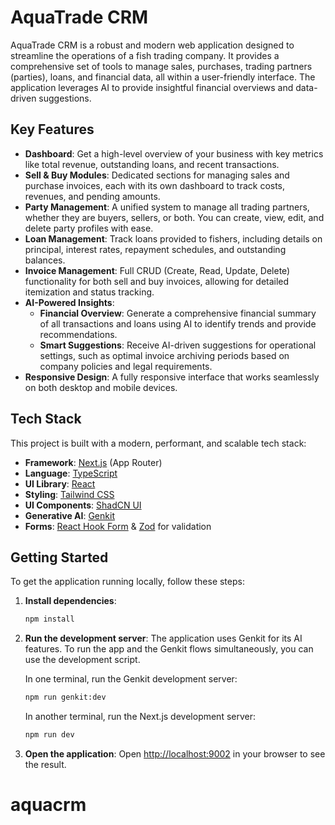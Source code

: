 # AquaTrade CRM

AquaTrade CRM is a robust and modern web application designed to streamline the operations of a fish trading company. It provides a comprehensive set of tools to manage sales, purchases, trading partners (parties), loans, and financial data, all within a user-friendly interface. The application leverages AI to provide insightful financial overviews and data-driven suggestions.

## Key Features

- **Dashboard**: Get a high-level overview of your business with key metrics like total revenue, outstanding loans, and recent transactions.
- **Sell & Buy Modules**: Dedicated sections for managing sales and purchase invoices, each with its own dashboard to track costs, revenues, and pending amounts.
- **Party Management**: A unified system to manage all trading partners, whether they are buyers, sellers, or both. You can create, view, edit, and delete party profiles with ease.
- **Loan Management**: Track loans provided to fishers, including details on principal, interest rates, repayment schedules, and outstanding balances.
- **Invoice Management**: Full CRUD (Create, Read, Update, Delete) functionality for both sell and buy invoices, allowing for detailed itemization and status tracking.
- **AI-Powered Insights**:
    - **Financial Overview**: Generate a comprehensive financial summary of all transactions and loans using AI to identify trends and provide recommendations.
    - **Smart Suggestions**: Receive AI-driven suggestions for operational settings, such as optimal invoice archiving periods based on company policies and legal requirements.
- **Responsive Design**: A fully responsive interface that works seamlessly on both desktop and mobile devices.

## Tech Stack

This project is built with a modern, performant, and scalable tech stack:

- **Framework**: [Next.js](https://nextjs.org/) (App Router)
- **Language**: [TypeScript](https://www.typescriptlang.org/)
- **UI Library**: [React](https://react.dev/)
- **Styling**: [Tailwind CSS](https://tailwindcss.com/)
- **UI Components**: [ShadCN UI](https://ui.shadcn.com/)
- **Generative AI**: [Genkit](https://firebase.google.com/docs/genkit)
- **Forms**: [React Hook Form](https://react-hook-form.com/) & [Zod](https://zod.dev/) for validation

## Getting Started

To get the application running locally, follow these steps:

1.  **Install dependencies**:
    ```bash
    npm install
    ```

2.  **Run the development server**:
    The application uses Genkit for its AI features. To run the app and the Genkit flows simultaneously, you can use the development script.

    In one terminal, run the Genkit development server:
    ```bash
    npm run genkit:dev
    ```

    In another terminal, run the Next.js development server:
    ```bash
    npm run dev
    ```

3.  **Open the application**:
    Open [http://localhost:9002](http://localhost:9002) in your browser to see the result.
# aquacrm
